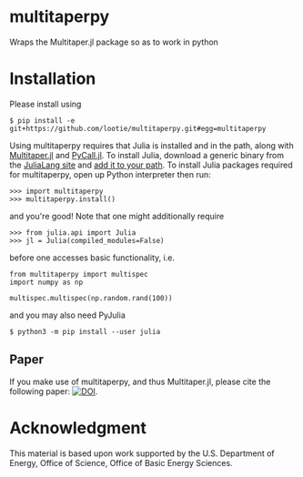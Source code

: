 # multitaperpy
Wraps the Multitaper.jl package so as to work in python

# Installation

Please install using 
```
$ pip install -e git+https://github.com/lootie/multitaperpy.git#egg=multitaperpy
```
Using multitaperpy requires that Julia is installed and in the path, along with
[Multitaper.jl](https://github.com/lootie/Multitaper.jl) and
[PyCall.jl](https://github.com/JuliaPy/PyCall.jl). To install Julia, download a
generic binary from the [JuliaLang site](https://julialang.org/) and 
[add it to your path](https://julialang.org/downloads/platform/). To install Julia
packages required for multitaperpy, open up Python interpreter then run:

```
>>> import multitaperpy
>>> multitaperpy.install()
```

and you're good! Note that one might additionally require

```
>>> from julia.api import Julia
>>> jl = Julia(compiled_modules=False)
```

before one accesses basic functionality, i.e.

```
from multitaperpy import multispec 
import numpy as np

multispec.multispec(np.random.rand(100))
```

and you may also need PyJulia

```
$ python3 -m pip install --user julia
```
## Paper

If you make use of multitaperpy, and thus Multitaper.jl, please cite the following paper: [![DOI](https://joss.theoj.org/papers/10.21105/joss.02463/status.svg)](https://doi.org/10.21105/joss.02463).

# Acknowledgment

This material is based upon work supported by the U.S. Department of Energy, Office
of Science, Office of Basic Energy Sciences.
